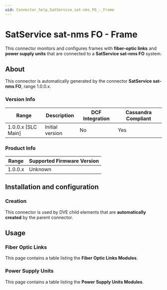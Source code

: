 ```yaml
---
uid: Connector_help_SatService_sat-nms_FO_-_Frame
---
```


# SatService sat-nms FO - Frame

This connector monitors and configures frames with **fiber-optic links** and **power supply units** that are connected to a **SatService sat-nms FO** system.

## About

This connector is automatically generated by the connector **SatService sat-nms FO**, range 1.0.0.x.

### Version Info

| Range | Description | DCF Integration | Cassandra Compliant |
|----------------------|-----------------|---------------------|-------------------------|
| 1.0.0.x [SLC Main]   | Initial version | No                  | Yes                     |

### Product Info

| Range | Supported Firmware Version |
|------------------|-----------------------------|
| 1.0.0.x          | Unknown                     |

## Installation and configuration

### Creation

This connector is used by DVE child elements that are **automatically created** by the parent connector.

## Usage

### Fiber Optic Links

This page contains a table listing the **Fiber Optic Links Modules**.

### Power Supply Units

This page contains a table listing the **Power Supply Units Modules**.
